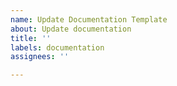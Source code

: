 ```yaml
---
name: Update Documentation Template
about: Update documentation
title: ''
labels: documentation
assignees: ''

---
```



